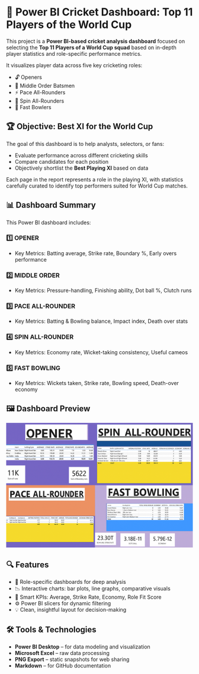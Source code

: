 # 🏏 Power BI Cricket Dashboard: Top 11 Players of the World Cup

This project is a **Power BI-based cricket analysis dashboard** focused on selecting the **Top 11 Players of a World Cup squad** based on in-depth player statistics and role-specific performance metrics.

It visualizes player data across five key cricketing roles:

- 🔓 Openers
- 🧱 Middle Order Batsmen
- ⚡ Pace All-Rounders
- 🎯 Spin All-Rounders
- 🚀 Fast Bowlers

## 🏆 Objective: Best XI for the World Cup

The goal of this dashboard is to help analysts, selectors, or fans:
- Evaluate performance across different cricketing skills
- Compare candidates for each position
- Objectively shortlist the **Best Playing XI** based on data

Each page in the report represents a role in the playing XI, with statistics carefully curated to identify top performers suited for World Cup matches.
## 📊 Dashboard Summary

This Power BI dashboard includes:

### 1️⃣ **OPENER**
- Key Metrics: Batting average, Strike rate, Boundary %, Early overs performance

### 2️⃣ **MIDDLE ORDER**
- Key Metrics: Pressure-handling, Finishing ability, Dot ball %, Clutch runs

### 3️⃣ **PACE ALL-ROUNDER**
- Key Metrics: Batting & Bowling balance, Impact index, Death over stats

### 4️⃣ **SPIN ALL-ROUNDER**
- Key Metrics: Economy rate, Wicket-taking consistency, Useful cameos

### 5️⃣ **FAST BOWLING**
- Key Metrics: Wickets taken, Strike rate, Bowling speed, Death-over economy


## 🖼️ Dashboard Preview

![Cricket Dashboard Preview](overview.png)


## 🔍 Features

- 🎯 Role-specific dashboards for deep analysis
- 📉 Interactive charts: bar plots, line graphs, comparative visuals
- 🧠 Smart KPIs: Average, Strike Rate, Economy, Role Fit Score
- ⚙️ Power BI slicers for dynamic filtering
- 💡 Clean, insightful layout for decision-making

## 🛠️ Tools & Technologies

- **Power BI Desktop** – for data modeling and visualization
- **Microsoft Excel** – raw data processing
- **PNG Export** – static snapshots for web sharing
- **Markdown** – for GitHub documentation



